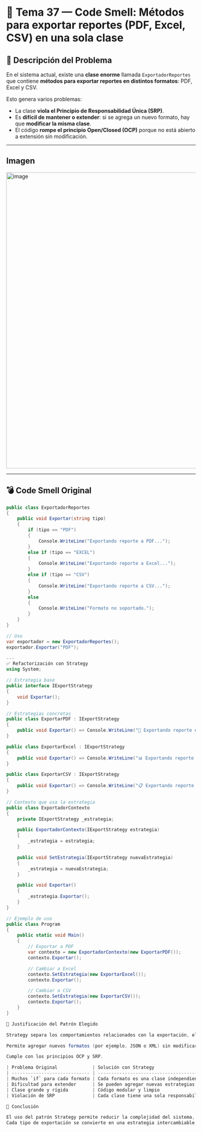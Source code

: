 # 🧩 Tema 37 — Code Smell: Métodos para exportar reportes (PDF, Excel, CSV) en una sola clase

## 🔎 Descripción del Problema

En el sistema actual, existe una **clase enorme** llamada `ExportadorReportes` que contiene **métodos para exportar reportes en distintos formatos**: PDF, Excel y CSV.

Esto genera varios problemas:

- La clase **viola el Principio de Responsabilidad Única (SRP)**.
- Es **difícil de mantener o extender**: si se agrega un nuevo formato, hay que **modificar la misma clase**.
- El código **rompe el principio Open/Closed (OCP)** porque no está abierto a extensión sin modificación.

---
## Imagen
<img width="914" height="786" alt="image" src="https://github.com/user-attachments/assets/7b4fdbbf-685b-430a-b83a-49ca7f35ad9e" />

---

## 💣 Code Smell Original

```csharp
public class ExportadorReportes
{
    public void Exportar(string tipo)
    {
        if (tipo == "PDF")
        {
            Console.WriteLine("Exportando reporte a PDF...");
        }
        else if (tipo == "EXCEL")
        {
            Console.WriteLine("Exportando reporte a Excel...");
        }
        else if (tipo == "CSV")
        {
            Console.WriteLine("Exportando reporte a CSV...");
        }
        else
        {
            Console.WriteLine("Formato no soportado.");
        }
    }
}

// Uso
var exportador = new ExportadorReportes();
exportador.Exportar("PDF");

---
✅ Refactorización con Strategy
using System;

// Estrategia base
public interface IExportStrategy
{
    void Exportar();
}

// Estrategias concretas
public class ExportarPDF : IExportStrategy
{
    public void Exportar() => Console.WriteLine("📄 Exportando reporte en formato PDF...");
}

public class ExportarExcel : IExportStrategy
{
    public void Exportar() => Console.WriteLine("📊 Exportando reporte en formato Excel...");
}

public class ExportarCSV : IExportStrategy
{
    public void Exportar() => Console.WriteLine("📋 Exportando reporte en formato CSV...");
}

// Contexto que usa la estrategia
public class ExportadorContexto
{
    private IExportStrategy _estrategia;

    public ExportadorContexto(IExportStrategy estrategia)
    {
        _estrategia = estrategia;
    }

    public void SetEstrategia(IExportStrategy nuevaEstrategia)
    {
        _estrategia = nuevaEstrategia;
    }

    public void Exportar()
    {
        _estrategia.Exportar();
    }
}

// Ejemplo de uso
public class Program
{
    public static void Main()
    {
        // Exportar a PDF
        var contexto = new ExportadorContexto(new ExportarPDF());
        contexto.Exportar();

        // Cambiar a Excel
        contexto.SetEstrategia(new ExportarExcel());
        contexto.Exportar();

        // Cambiar a CSV
        contexto.SetEstrategia(new ExportarCSV());
        contexto.Exportar();
    }
}

🧾 Justificación del Patrón Elegido

Strategy separa los comportamientos relacionados con la exportación, eliminando condicionales y favoreciendo la extensión.

Permite agregar nuevos formatos (por ejemplo, JSON o XML) sin modificar el código del contexto.

Cumple con los principios OCP y SRP.

| Problema Original             | Solución con Strategy                                               |
| ----------------------------- | ------------------------------------------------------------------- |
| Muchos `if` para cada formato | Cada formato es una clase independiente                             |
| Dificultad para extender      | Se pueden agregar nuevas estrategias sin modificar código existente |
| Clase grande y rígida         | Código modular y limpio                                             |
| Violación de SRP              | Cada clase tiene una sola responsabilidad                           |

🧩 Conclusión

El uso del patrón Strategy permite reducir la complejidad del sistema, aumentar la mantenibilidad y mejorar la escalabilidad del módulo de exportación.
Cada tipo de exportación se convierte en una estrategia intercambiable, eliminando los condicionales innecesarios y favoreciendo la extensibilidad del sistema.
